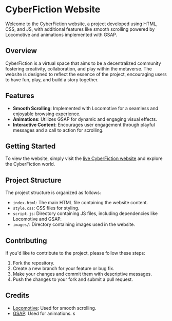 # CyberFiction Website

Welcome to the CyberFiction website, a project developed using HTML, CSS, and JS, with additional features like smooth scrolling powered by Locomotive and animations implemented with GSAP.

## Overview

CyberFiction is a virtual space that aims to be a decentralized community fostering creativity, collaboration, and play within the metaverse. The website is designed to reflect the essence of the project, encouraging users to have fun, play, and build a story together.

## Features

- **Smooth Scrolling**: Implemented with Locomotive for a seamless and enjoyable browsing experience.
- **Animations**: Utilizes GSAP for dynamic and engaging visual effects.
- **Interactive Content**: Encourages user engagement through playful messages and a call to action for scrolling.

## Getting Started

To view the website, simply visit the [live CyberFiction website](https://cyberfiction-clone-project.vercel.app/) and explore the CyberFiction world.

## Project Structure

The project structure is organized as follows:

- `index.html`: The main HTML file containing the website content.
- `style.css`: CSS files for styling.
- `script.js`: Directory containing JS files, including dependencies like Locomotive and GSAP.
- `images/`: Directory containing images used in the website.

## Contributing

If you'd like to contribute to the project, please follow these steps:

1. Fork the repository.
2. Create a new branch for your feature or bug fix.
3. Make your changes and commit them with descriptive messages.
4. Push the changes to your fork and submit a pull request.

## Credits

- [Locomotive](https://github.com/locomotivemtl/locomotive-scroll): Used for smooth scrolling.
- [GSAP](https://greensock.com/gsap/): Used for animations.
s
